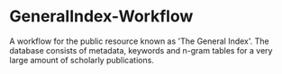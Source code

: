 # GeneralIndex-Workflow
A workflow for the public resource known as 'The General Index'. The database consists of metadata, keywords and n-gram tables for a very large amount of scholarly publications.

